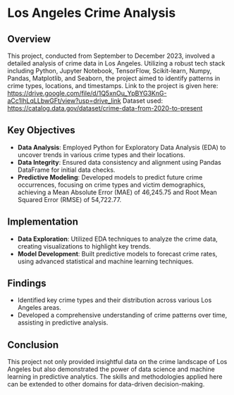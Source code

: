 # Los Angeles Crime Analysis

## Overview
This project, conducted from September to December 2023, involved a detailed analysis of crime data in Los Angeles. Utilizing a robust tech stack including Python, Jupyter Notebook, TensorFlow, Scikit-learn, Numpy, Pandas, Matplotlib, and Seaborn, the project aimed to identify patterns in crime types, locations, and timestamps.
Link to the project is given here: https://drive.google.com/file/d/1Q5xnOu_YpBYG3KnG-aCc1IhLqLLbwGFt/view?usp=drive_link
Dataset used: https://catalog.data.gov/dataset/crime-data-from-2020-to-present

## Key Objectives
- **Data Analysis**: Employed Python for Exploratory Data Analysis (EDA) to uncover trends in various crime types and their locations.
- **Data Integrity**: Ensured data consistency and alignment using Pandas DataFrame for initial data checks.
- **Predictive Modeling**: Developed models to predict future crime occurrences, focusing on crime types and victim demographics, achieving a Mean Absolute Error (MAE) of 46,245.75 and Root Mean Squared Error (RMSE) of 54,722.77.

## Implementation
- **Data Exploration**: Utilized EDA techniques to analyze the crime data, creating visualizations to highlight key trends.
- **Model Development**: Built predictive models to forecast crime rates, using advanced statistical and machine learning techniques.

## Findings
- Identified key crime types and their distribution across various Los Angeles areas.
- Developed a comprehensive understanding of crime patterns over time, assisting in predictive analysis.

## Conclusion
This project not only provided insightful data on the crime landscape of Los Angeles but also demonstrated the power of data science and machine learning in predictive analytics. The skills and methodologies applied here can be extended to other domains for data-driven decision-making.
